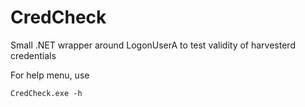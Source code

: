 # CredCheck
Small .NET wrapper around LogonUserA to test validity of harvesterd credentials 

For help menu, use 
```
CredCheck.exe -h
```